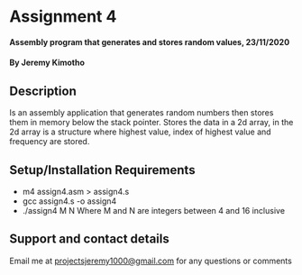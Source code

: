 # Assignment 4
#### Assembly program that generates and stores random values, 23/11/2020
#### By **Jeremy Kimotho**
## Description
Is an assembly application that generates random numbers then stores them in memory below the stack pointer. Stores the data in a 2d array, in the 2d array is a structure where highest value, index of highest value and frequency are stored.
## Setup/Installation Requirements
* m4 assign4.asm > assign4.s
* gcc assign4.s -o assign4
* ./assign4 M N
Where M and N are integers between 4 and 16 inclusive
## Support and contact details
Email me at projectsjeremy1000@gmail.com for any questions or comments


